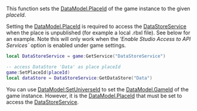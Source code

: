 This function sets the [DataModel.PlaceId](https://developer.roblox.com/en-us/api-reference/property/DataModel/PlaceId) of the game instance to the given _placeId_.

Setting the [DataModel.PlaceId](https://developer.roblox.com/en-us/api-reference/property/DataModel/PlaceId) is required to access the [DataStoreService](https://developer.roblox.com/en-us/api-reference/class/DataStoreService) when the place is unpublished (for example a local .rbxl file). See below for an example. Note this will only work when the _'Enable Studio Access to API Services\`_ option is enabled under game settings.

```lua
local DataStoreService = game:GetService("DataStoreService")

-- access DataStore 'Data' as place placeId
game:SetPlaceId(placeId)
local dataStore = DataStoreService:GetDataStore("Data")
``` 

You can use [DataModel:SetUniverseId](https://developer.roblox.com/en-us/api-reference/function/DataModel/SetUniverseId) to set the [DataModel.GameId](https://developer.roblox.com/en-us/api-reference/property/DataModel/GameId) of the game instance. However, it is the [DataModel.PlaceId](https://developer.roblox.com/en-us/api-reference/property/DataModel/PlaceId) that must be set to access the [DataStoreService](https://developer.roblox.com/en-us/api-reference/class/DataStoreService).